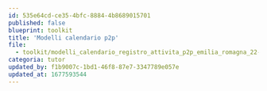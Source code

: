 ```yaml
---
id: 535e64cd-ce35-4bfc-8884-4b8689015701
published: false
blueprint: toolkit
title: 'Modelli calendario p2p'
file:
  - toolkit/modelli_calendario_registro_attivita_p2p_emilia_romagna_22-23-1677593535.zip
categoria: tutor
updated_by: f1b9007c-1bd1-46f8-87e7-3347789e057e
updated_at: 1677593544
---
```


